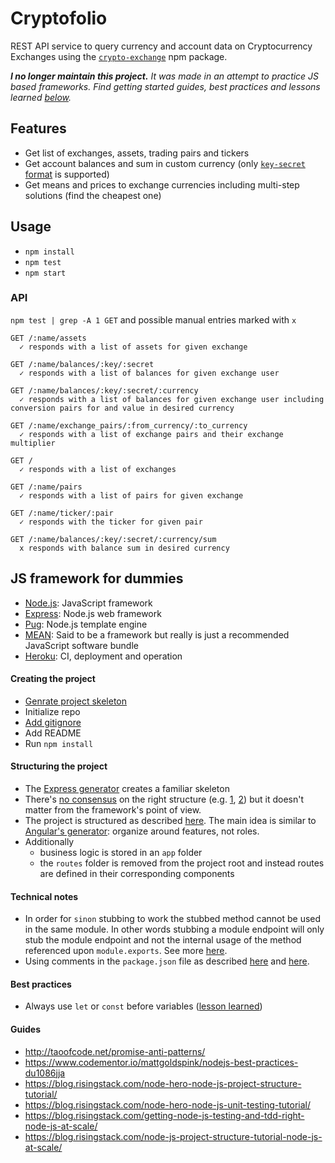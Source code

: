 # Cryptofolio

REST API service to query currency and account data on Cryptocurrency Exchanges using the [`crypto-exchange`](https://www.npmjs.com/package/crypto-exchange) npm package.

*__I no longer maintain this project.__ It was made in an attempt to practice JS based frameworks. Find getting started guides, best practices and lessons learned [below](#js-framework-for-dummies).*

## Features

- Get list of exchanges, assets, trading pairs and tickers
- Get account balances and sum in custom currency (only [`key-secret` format](https://www.npmjs.com/package/crypto-exchange#authenticated-methods) is supported)
- Get means and prices to exchange currencies including multi-step solutions (find the cheapest one)

## Usage

- `npm install`
- `npm test`
- `npm start`

### API

`npm test | grep -A 1 GET` and possible manual entries marked with `x`

```
GET /:name/assets
  ✓ responds with a list of assets for given exchange

GET /:name/balances/:key/:secret
  ✓ responds with a list of balances for given exchange user

GET /:name/balances/:key/:secret/:currency
  ✓ responds with a list of balances for given exchange user including conversion pairs for and value in desired currency

GET /:name/exchange_pairs/:from_currency/:to_currency
  ✓ responds with a list of exchange pairs and their exchange multiplier

GET /
  ✓ responds with a list of exchanges

GET /:name/pairs
  ✓ responds with a list of pairs for given exchange

GET /:name/ticker/:pair
  ✓ responds with the ticker for given pair

GET /:name/balances/:key/:secret/:currency/sum
  x responds with balance sum in desired currency
```

## JS framework for dummies

- [Node.js](https://nodejs.org/en/): JavaScript framework
- [Express](http://expressjs.com/): Node.js web framework
- [Pug](https://github.com/pugjs/pug): Node.js template engine
- [MEAN](http://mean.io/): Said to be a framework but really is just a recommended JavaScript software bundle
- [Heroku](https://devcenter.heroku.com/articles/getting-started-with-nodejs#introduction): CI, deployment and operation

#### Creating the project
- [Genrate project skeleton](http://expressjs.com/en/starter/generator.html)
- Initialize repo
- [Add gitignore](https://github.com/github/gitignore/blob/master/Node.gitignore)
- Add README
- Run `npm install`

#### Structuring the project
- The [Express generator](http://expressjs.com/en/starter/generator.html) creates a familiar skeleton
- There's [no consensus](https://stackoverflow.com/a/47945694/2771889) on the right structure (e.g. [1](https://www.infoworld.com/article/3204205/node-js/7-keys-to-structuring-your-nodejs-app.html), [2](https://blog.risingstack.com/node-hero-node-js-project-structure-tutorial/)) but it doesn't matter from the framework's point of view.
- The project is structured as described [here](https://blog.risingstack.com/node-hero-node-js-project-structure-tutorial/). The main idea is similar to [Angular's generator](https://github.com/angular/angular-cli#generating-components-directives-pipes-and-services): organize around features, not roles.
- Additionally
  - business logic is stored in an `app` folder
  - the `routes` folder is removed from the project root and instead routes are defined in their corresponding components

#### Technical notes
- In order for `sinon` stubbing to work the stubbed method cannot be used in the same module. In other words stubbing a module endpoint will only stub the module endpoint and not the internal usage of the method referenced upon `module.exports`. See more [here](https://stackoverflow.com/a/47949094/2771889).
- Using comments in the `package.json` file as described [here](https://stackoverflow.com/a/14221781/2771889) and [here](https://stackoverflow.com/questions/14221579/how-do-i-add-comments-to-package-json-for-npm-install/14221781#comment50530934_14221781).

#### Best practices
- Always use `let` or `const` before variables ([lesson learned](https://stackoverflow.com/questions/1470488/what-is-the-purpose-of-the-var-keyword-and-when-to-use-it-or-omit-it/48016128#48016128))

#### Guides
- http://taoofcode.net/promise-anti-patterns/
- https://www.codementor.io/mattgoldspink/nodejs-best-practices-du1086jja
- https://blog.risingstack.com/node-hero-node-js-project-structure-tutorial/
- https://blog.risingstack.com/node-hero-node-js-unit-testing-tutorial/
- https://blog.risingstack.com/getting-node-js-testing-and-tdd-right-node-js-at-scale/
- https://blog.risingstack.com/node-js-project-structure-tutorial-node-js-at-scale/
